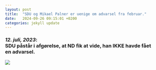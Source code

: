 ```yaml
---
layout: post
title:  "SDU og Mikael Palner er uenige om advarsel fra februar."
date:   2024-09-26 09:15:01 +0200
categories: jekyll update
---
```

   <div class="argument_component">
   <h3><i>12. juli, 2023</i>: <br>SDU påstår i afgørelse, at ND fik at vide, han IKKE havde fået en advarsel.</h3>
   <div class="content">
   <a title='"Jeg har også noteret mig, at du på møde med din vejleder den 21. februar 2023 blev orienteret om, at din undskyldning i sagen fra BML den 31. januar 2023 blev accepteret og man ikke ville gå videre med sagen."' href="https://github.com/occupiedUsername/pift/blob/master/custom_assets/images/ben%C3%A6gtelse_af_advarsel_i_advarsel.png" target="_blank" rel="noreferrer noopener">
   <img src="https://drive.google.com/file/d/1Lv5r929RX1hNHWTUzWWKUvzqx1iqFbwY/view?usp=drive_link">
   </a>
   </div>
   </div>
